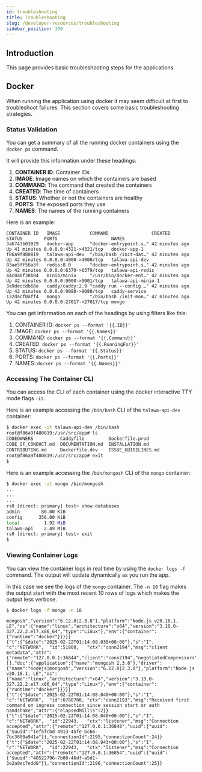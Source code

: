 ```yaml
---
id: troubleshooting
title: Troubleshooting
slug: /developer-resources/troubleshooting
sidebar_position: 100
---
```


## Introduction

This page provides basic troubleshooting steps for the applications.

## Docker

When running the application using docker it may seem difficult at first to troubleshoot failures. This section covers some basic troubleshooting strategies.

### Status Validation

You can get a summary of all the running docker containers using the `docker ps` command.

It will provide this information under these headings:

1. **CONTAINER ID**: Container IDs
1. **IMAGE**: Image names on which the containers are based
1. **COMMAND**: The command that created the containers
1. **CREATED**: The time of containers
1. **STATUS**: Whether or not the containers are healthy
1. **PORTS**: The exposed ports they use
1. **NAMES**: The names of the running containers

Here is an example:

```
CONTAINER ID   IMAGE           COMMAND                CREATED        STATUS        PORTS                    NAMES
3a6743b03029   docker-app      "docker-entrypoint.s…" 42 minutes ago Up 41 minutes 0.0.0.0:4321->4321/tcp   docker-app-1
f86a9f480819   talawa-api-dev  "/bin/bash /init-dat…" 42 minutes ago Up 42 minutes 0.0.0.0:4000->4000/tcp   talawa-api-dev
83ae5ff56a3f   redis:8.0       "docker-entrypoint.s…" 42 minutes ago Up 42 minutes 0.0.0.0:6379->6379/tcp   talawa-api-redis
44c8a0f38b04   minio/minio     "/usr/bin/docker-ent…" 42 minutes ago Up 42 minutes 0.0.0.0:9000->9001/tcp   talawa-api-minio-1
3a9deccdb68e   caddy/caddy:2.9 "caddy run --config …" 42 minutes ago Up 42 minutes 0.0.0.0:9080->9080/tcp   caddy-service
132dacf0aff4   mongo           "/bin/bash /init-mon…" 42 minutes ago Up 42 minutes 0.0.0.0:27017->27017/tcp mongo
```

You can get information on each of the headings by using filters like this:

1. CONTAINER ID: `docker ps --format '{{.ID}}'`
1. IMAGE: `docker ps --format '{{.Names}}'`
1. COMMAND: `docker ps --format '{{.Command}}'`
1. CREATED: `docker ps --format '{{.RunningFor}}'`
1. STATUS: `docker ps --format '{{.Status}}'`
1. PORTS: `docker ps --format '{{.Ports}}'`
1. NAMES: `docker ps --format '{{.Names}}'`

### Accessing The Container CLI

You can access the CLI of each container using the docker interactive TTY mode flags `-it`.

Here is an example accessing the `/bin/bash` CLI of the `talawa-api-dev` container:

```bash
$ docker exec -it talawa-api-dev /bin/bash
root@f86a9f480819:/usr/src/app# ls
CODEOWNERS          Caddyfile         Dockerfile.prod
CODE_OF_CONDUCT.md  DOCUMENTATION.md  INSTALLATION.md
CONTRIBUTING.md     Dockerfile.dev    ISSUE_GUIDELINES.md
root@f86a9f480819:/usr/src/app# exit
$
```

Here is an example accessing the `/bin/mongosh` CLI of the `mongo` container:

```bash
$ docker exec -it mongo /bin/mongosh
...
...
...
rs0 [direct: primary] test> show databases
admin        80.00 KiB
config      356.00 KiB
local         1.92 MiB
talawa-api    2.49 MiB
rs0 [direct: primary] test> exit
$
```

### Viewing Container Logs

You can view the container logs in real time by using the `docker logs -f` command. The output will update dynamically as you run the app.

In this case we see the logs of the `mongo` container. The `-n 10` flag makes the output start with the most recent 10 rows of logs which makes the output less verbose.

```bash
$ docker logs -f mongo -n 10
```

```
mongosh","version":"6.12.0|2.3.8"},"platform":"Node.js v20.18.1, LE","os":{"name":"linux","architecture":"x64","version":"3.10.0-327.22.2.el7.x86_64","type":"Linux"},"env":{"container":{"runtime":"docker"}}}}}
{"t":{"$date":"2025-02-22T01:14:08.038+00:00"},"s":"I",  "c":"NETWORK",  "id":51800,   "ctx":"conn2194","msg":"client metadata","attr":{"remote":"127.0.0.1:36844","client":"conn2194","negotiatedCompressors":[],"doc":{"application":{"name":"mongosh 2.3.8"},"driver":{"name":"nodejs|mongosh","version":"6.12.0|2.3.8"},"platform":"Node.js v20.18.1, LE","os":{"name":"linux","architecture":"x64","version":"3.10.0-327.22.2.el7.x86_64","type":"Linux"},"env":{"container":{"runtime":"docker"}}}}}
{"t":{"$date":"2025-02-22T01:14:08.040+00:00"},"s":"I",  "c":"NETWORK",  "id":6788700, "ctx":"conn2193","msg":"Received first command on ingress connection since session start or auth handshake","attr":{"elapsedMillis":2}}
{"t":{"$date":"2025-02-22T01:14:08.040+00:00"},"s":"I",  "c":"NETWORK",  "id":22943,   "ctx":"listener","msg":"Connection accepted","attr":{"remote":"127.0.0.1:36848","uuid":{"uuid":{"$uuid":"1ef5fcbd-4913-45fe-bc66-7bc3600a941a"}},"connectionId":2195,"connectionCount":24}}
{"t":{"$date":"2025-02-22T01:14:08.043+00:00"},"s":"I",  "c":"NETWORK",  "id":22943,   "ctx":"listener","msg":"Connection accepted","attr":{"remote":"127.0.0.1:36854","uuid":{"uuid":{"$uuid":"48522796-7b00-46df-a5d1-3e2a9ec7edd8"}},"connectionId":2196,"connectionCount":25}}
```
